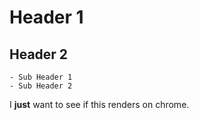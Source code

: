 # Header 1
## Header 2

    - Sub Header 1
    - Sub Header 2

I **just** want to see if this renders on chrome.
